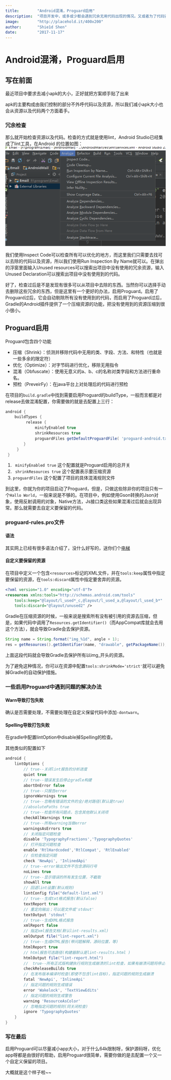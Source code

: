 ```yaml
---
title:        "Android混淆，Proguard启用"
description:  "项目开发中，或多或少都会遇到冗余无用代码出现的情况。又或者为了代码安全性的考虑需要做防护。启用Proguard无疑是你很好的选择"
image:        "http://placehold.it/400x200"
author:       "Shie1d Shen"
date:         "2017-11-17"
---
```

# Android混淆，Proguard启用
## 写在前面
最近项目中要求去减小apk的大小，正好就把方案顺手贴了出来

apk的主要构成由我们控制的部分不外呼代码以及资源，所以我们减小apk大小也会从资源以及代码两个方面着手。

### 冗余检查

那么就开始检查资源以及代码。检查的方式就是使用lint，Android Studio已经集成了lint工具，在Android 的位置如图：
![](/resources/img-post/proguard/pic1.png)

我们使用Inspect Code可以检查所有可以优化的地方，而这里我们只需要去找可以去除的代码以及资源，所以我们使用Run Inspection By Name就可以。在弹出的浮窗里面输入Unused resources可以搜索出项目中没有使用的冗余资源，输入Unused Declaration可以搜索出项目中没有使用到的代码。

好了，检查过后是不是发现有很多可以从项目中去除的东西。当然你可以选择手动去删除这些冗余的东西，但是这里有一个更好的办法，启用Proguard。启用了Proguard过后，它会自动剔除所有没有使用到的代码，而启用了Proguard过后，Gradle的Android插件提供了一个压缩资源的功能，把没有使用到的资源压缩到很小很小。

## Proguard启用
Proguard包含四个功能
* 压缩（Shrink）：侦测并移除代码中无用的类、字段、方法、和特性（也就是一些多余的限定符）
* 优化（Optimize）：对字节码进行优化，移除无用指令
* 混淆（Obfuscate）：使用无意义的a、b、c的名称对类字段和方法进行重命名。
* 预检（PreveirFy）：在java平台上对处理后的代码进行预检

在项目的`build.gradle`中找到需要启用Proguard的buildType，一般而言都是对release去做混淆配置，你需要做的就是去配置上三行：

``` Groovy
android { 
    buildTypes {
         release { 
             minifyEnabled true
             shrinkResources true
             proguardFiles getDefaultProguardFile( 'proguard-android.txt'), 'proguard-rules.pro'
        }
     }
 }
```

1. ` minifyEnabled true`  这个配置就是Proguard启用的总开关
2. ` shrinkResources true` 这个配置表示要压缩资源
3. ` proguardFiles ` 这个配置了项目的具体混淆规则文件

到这里，你就为你的项目启动了Proguard，但是，只做这些除非你的项目只有一个`Hallo World`，一般来说是不够的。在项目中，例如使用Gson转换的Json对象，使用反射调用的对象，Native方法，Js接口类这些如果混淆过后就会出现异常。那么就需要去自定义要保留的代码。
### proguard-rules.pro文件
#### 语法
其实网上已经有很多语法介绍了，没什么好写的，送你们个[电梯](http://www.jianshu.com/p/44e3b127393e)
#### 自定义要保留的资源
在项目中定义一个包含`<resources>`标记的XML文件，并在`tools:keep`属性中指定要保留的资源，在`tools:discard`属性中指定要舍弃的资源。

``` xml
<?xml version="1.0" encoding="utf-8"?>
<resources xmlns:tools="http://schemas.android.com/tools"
    tools:keep="@layout/l_used*_c,@layout/l_used_a,@layout/l_used_b*"
    tools:discard="@layout/unused2" />
```

Gradle在压缩资源的时候，一般来说是搜索所有没有被引用的资源去压缩，但是，如果代码中调用了`Resources.getIdentifier()`（而AppCompat库就会去用这个方法），就会导致Gradle会去保护资源。

``` java
String name = String.format("img_%1d", angle + 1);
res = getResources().getIdentifier(name, "drawable", getPackageName());
```

上面这段代码就会导致Gradle去保护所有以img_开头的资源。

为了避免这种情况，你可以在资源中配置`tools:shrinkMode='strict'`就可以避免掉Gradle的自动保护措施。

### 一些启用Proguard中遇到问题的解决办法
#### Warn导致打包失败
确认是否需要处理，不需要处理在自定义保留代码中添加`-dontwarn`。
#### Spelling导致打包失败
在gradle中配置lintOption中disable掉Spelling的检查。

其他类似的配置如下

``` Groovy
android {
    lintOptions {
        // true--关闭lint报告的分析进度
        quiet true
        // true--错误发生后停止gradle构建
        abortOnError false
        // true--只报告error
        ignoreWarnings true
        // true--忽略有错误的文件的全/绝对路径(默认是true)
        //absolutePaths true
        // true--检查所有问题点，包含其他默认关闭项
        checkAllWarnings true
        // true--所有warning当做error
        warningsAsErrors true
        // 关闭指定问题检查
        disable 'TypographyFractions','TypographyQuotes'
        // 打开指定问题检查
        enable 'RtlHardcoded','RtlCompat', 'RtlEnabled'
        // 仅检查指定问题
        check 'NewApi', 'InlinedApi'
        // true--error输出文件不包含源码行号
        noLines true
        // true--显示错误的所有发生位置，不截取
        showAll true
        // 回退lint设置(默认规则)
        lintConfig file("default-lint.xml")
        // true--生成txt格式报告(默认false)
        textReport true
        // 重定向输出；可以是文件或'stdout'
        textOutput 'stdout'
        // true--生成XML格式报告
        xmlReport false
        // 指定xml报告文档(默认lint-results.xml)
        xmlOutput file("lint-report.xml")
        // true--生成HTML报告(带问题解释，源码位置，等)
        htmlReport true
        // html报告可选路径(构建器默认是lint-results.html )
        htmlOutput file("lint-report.html")
        //  true--所有正式版构建执行规则生成崩溃的lint检查，如果有崩溃问题将停止构建
        checkReleaseBuilds true
        // 在发布版本编译时检查(即使不包含lint目标)，指定问题的规则生成崩溃
        fatal 'NewApi', 'InlineApi'
        // 指定问题的规则生成错误
        error 'Wakelock', 'TextViewEdits'
        // 指定问题的规则生成警告
        warning 'ResourceAsColor'
        // 忽略指定问题的规则(同关闭检查)
        ignore 'TypographyQuotes'
    }
}
```

### 写在最后
启用Proguard可以尽量减小app大小，对于什么64k限制呀，保护源码呀，优化app呀都是由很好的帮助，启用Proguard很简单，需要你做的是去配置一个又一个自定义保留的项目。

大概就是这个样子啦~~

















































